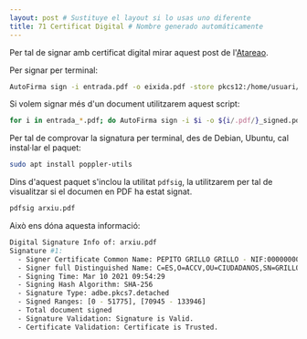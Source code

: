 ```yaml
---
layout: post # Sustituye el layout si lo usas uno diferente
title: 71 Certificat Digital # Nombre generado automáticamente
---
```


Per tal de signar amb certificat digital mirar aquest post de l'[Atareao](https://www.atareao.es/como/firma-digital-en-ubuntu/).

Per signar per terminal:

```bash
AutoFirma sign -i entrada.pdf -o eixida.pdf -store pkcs12:/home/usuari/Escriptori/certificat.p12 -alias firma -password lameuacontrasenya
```
Si volem signar més d'un document utilitzarem aquest script:

```bash
for i in entrada_*.pdf; do AutoFirma sign -i $i -o ${i/.pdf/}_signed.pdf -store pkcs12:/home/usuari/Escriptori/certificat.p12 -alias firma -password lameuacontrasenya; done
```


Per tal de comprovar la signatura per terminal, des de Debian, Ubuntu, cal instal·lar el paquet:

```bash
sudo apt install poppler-utils
```

Dins d'aquest paquet s'inclou la utilitat `pdfsig`, la utilitzarem per tal de visualitzar si el documen en PDF ha estat signat.

```bash
pdfsig arxiu.pdf
```

Això ens dóna aquesta informació:

```bash
Digital Signature Info of: arxiu.pdf
Signature #1:
  - Signer Certificate Common Name: PEPITO GRILLO GRILLO - NIF:00000000A
  - Signer full Distinguished Name: C=ES,O=ACCV,OU=CIUDADANOS,SN=GRILLO GRILLO,givenName=PEPITO,serialNumber=00000000A,CN=PEPITO GRILLO GRILLO - NIF:00000000A
  - Signing Time: Mar 10 2021 09:54:29
  - Signing Hash Algorithm: SHA-256
  - Signature Type: adbe.pkcs7.detached
  - Signed Ranges: [0 - 51775], [70945 - 133946]
  - Total document signed
  - Signature Validation: Signature is Valid.
  - Certificate Validation: Certificate is Trusted.
```
